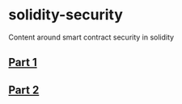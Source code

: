 # solidity-security
Content around smart contract security in solidity

## [Part 1](./01/README.md)
## [Part 2](./02/README.md)
